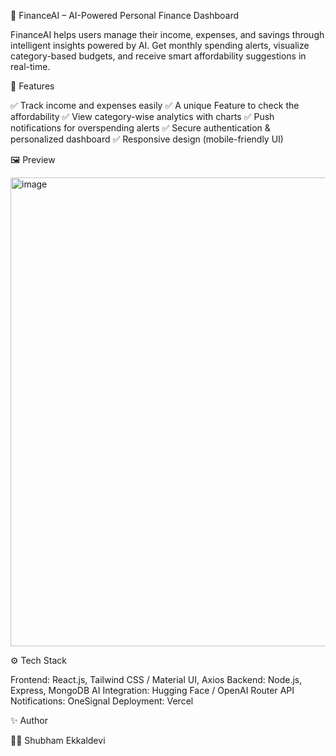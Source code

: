 🧠 FinanceAI – AI-Powered Personal Finance Dashboard

FinanceAI helps users manage their income, expenses, and savings through intelligent insights powered by AI.
Get monthly spending alerts, visualize category-based budgets, and receive smart affordability suggestions in real-time.

🚀 Features

✅ Track income and expenses easily
✅ A unique Feature to check the affordability
✅ View category-wise analytics with charts
✅ Push notifications for overspending alerts
✅ Secure authentication & personalized dashboard
✅ Responsive design (mobile-friendly UI)

🖼️ Preview


<img width="1000" height="750" alt="image" src="https://github.com/user-attachments/assets/feb4480b-ce9a-4a9a-b9c3-c0b4a43b9613" />

⚙️ Tech Stack

Frontend: React.js, Tailwind CSS / Material UI, Axios
Backend: Node.js, Express, MongoDB
AI Integration: Hugging Face / OpenAI Router API
Notifications: OneSignal
Deployment: Vercel


✨ Author

👨‍💻 Shubham Ekkaldevi

